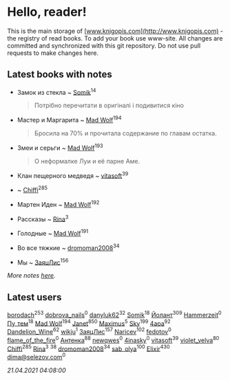 # Hello, reader!
This is the main storage of [www.knigopis.com](http://www.knigopis.com) - the registry of read books.
To add your book use www-site. All changes are committed and synchronized with this git repository.
Do not use pull requests to make changes here.


## Latest books with notes
* Замок из стекла ~ [Somik](users/100/100006761945842-facebook)<sup>14</sup>
    > Потрібно перечитати в оригіналі і подивитися кіно

* Мастер и Маргарита ~ [Mad Wolf](users/947/94738840-vkontakte)<sup>194</sup>
    > Бросила на 70% и прочитала содержание по главам остатка.

* Змеи и серьги ~ [Mad Wolf](users/947/94738840-vkontakte)<sup>193</sup>
    > О неформалке Луи и её парне Аме.

* Клан пещерного медведя ~ [vitasoft](users/474/47446642-vkontakte)<sup>39</sup>

*  ~ [Chiffi](users/105/105831994080785626680-google)<sup>285</sup>

* Мартен Иден ~ [Mad Wolf](users/947/94738840-vkontakte)<sup>192</sup>

* Рассказы ~ [Rina](users/102/102857111133378678801-google)<sup>3</sup>

* Голодные ~ [Mad Wolf](users/947/94738840-vkontakte)<sup>191</sup>

* Во все тяжкие ~ [dromoman2008](users/444/44461886-yandex)<sup>34</sup>

* Мы ~ [ЗаяцЛис](users/112/112388384595246311466-google)<sup>156</sup>


_More notes [here](latest_books_with_notes.md)._


## Latest users
[borodach](users/157/15706320-vkontakte)<sup>253</sup> 
[dobrova_nails](users/606/6069210-vkontakte)<sup>0</sup> 
[danyluk62](users/374/374149854-vkontakte)<sup>32</sup> 
[Somik](users/100/100006761945842-facebook)<sup>18</sup> 
[Йолант](users/104/104690883692185089260-google)<sup>309</sup> 
[Hammerzeit](users/103/103389838241993724492-google)<sup>0</sup> 
[Пу_тем](users/344/3448154788585127-facebook)<sup>18</sup> 
[Mad Wolf](users/947/94738840-vkontakte)<sup>194</sup> 
[Janet](users/108/108113656204404967440-google)<sup>850</sup> 
[Maximus](users/468/468075371-vkontakte)<sup>5</sup> 
[Sky](users/118/118049897850017649660-googleplus)<sup>199</sup> 
[4apa](users/117/117392596378069249667-google)<sup>92</sup> 
[Dandelion_Wine](users/586/58602788-vkontakte)<sup>62</sup> 
[wikju](users/107/107255524402462322556-google)<sup>1</sup> 
[ЗаяцЛис](users/112/112388384595246311466-google)<sup>157</sup> 
[Naricev](users/107/107090515204537133928-google)<sup>102</sup> 
[fedotov](users/101/101518469468204915024-google)<sup>0</sup> 
[flame_of_the_fire](users/319/319912296-vkontakte)<sup>0</sup> 
[Антенка](users/118/118158645037334943900-google)<sup>88</sup> 
[newqwes](users/147/147033532-vkontakte)<sup>0</sup> 
[4inasky](users/138/138289153-vkontakte)<sup>0</sup> 
[vitasoft](users/474/47446642-vkontakte)<sup>39</sup> 
[violet_velva](users/116/116961712580551399099-google)<sup>80</sup> 
[Chiffi](users/105/105831994080785626680-google)<sup>285</sup> 
[Rina](users/102/102857111133378678801-google)<sup>3</sup> 
[](users/153/1537586159620888-facebook)<sup>38</sup> 
[dromoman2008](users/444/44461886-yandex)<sup>34</sup> 
[sab_olya](users/139/139338401-vkontakte)<sup>100</sup> 
[Elixir](users/115/115826717712507836033-google)<sup>430</sup> 
[dima@selezov.com](users/113/1130000028058675-yandex)<sup>0</sup> 


_21.04.2021 04:08:00_
